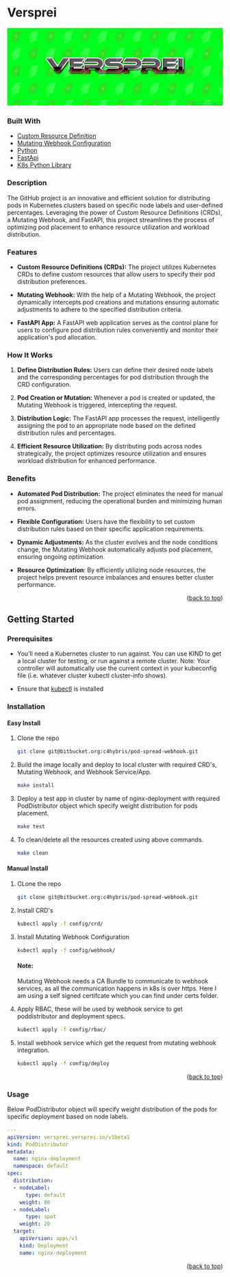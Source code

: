 # Versprei

![Logo](https://github.com/Ishujeet/versprei/blob/master/logo.png)

### Built With

* [Custom Resource Definition][crds-url]
* [Mutating Webhook Configuration][mwc-url]
* [Python][python-url]
* [FastApi][fastapi-url]
* [K8s Python Library][k8s-python-url]

### Description

The GitHub project is an innovative and efficient solution for distributing pods in Kubernetes clusters based on specific node labels and user-defined percentages. Leveraging the power of Custom Resource Definitions (CRDs), a Mutating Webhook, and FastAPI, this project streamlines the process of optimizing pod placement to enhance resource utilization and workload distribution.

### Features
* **Custom Resource Definitions (CRDs):** The project utilizes Kubernetes CRDs to define custom resources that allow users to specify their pod distribution preferences.

* **Mutating Webhook:** With the help of a Mutating Webhook, the project dynamically intercepts pod creations and mutations ensuring automatic adjustments to adhere to the specified distribution criteria.

* **FastAPI App:** A FastAPI web application serves as the control plane for users to configure pod distribution rules conveniently and monitor their application's pod allocation.

### How It Works
1. **Define Distribution Rules:** Users can define their desired node labels and the corresponding percentages for pod distribution through the CRD configuration.

2. **Pod Creation or Mutation:** Whenever a pod is created or updated, the Mutating Webhook is triggered, intercepting the request.

3. **Distribution Logic:** The FastAPI app processes the request, intelligently assigning the pod to an appropriate node based on the defined distribution rules and percentages.

4. **Efficient Resource Utilization:** By distributing pods across nodes strategically, the project optimizes resource utilization and ensures workload distribution for enhanced performance.

### Benefits
* **Automated Pod Distribution:** The project eliminates the need for manual pod assignment, reducing the operational burden and minimizing human errors.

* **Flexible Configuration:** Users have the flexibility to set custom distribution rules based on their specific application requirements.

* **Dynamic Adjustments:** As the cluster evolves and the node conditions change, the Mutating Webhook automatically adjusts pod placement, ensuring ongoing optimization.

* **Resource Optimization**: By efficiently utilizing node resources, the project helps prevent resource imbalances and ensures better cluster performance.

<p align="right">(<a href="#readme-top">back to top</a>)</p>



<!-- GETTING STARTED -->
## Getting Started

### Prerequisites

* You’ll need a Kubernetes cluster to run against. You can use KIND to get a local cluster for testing, or run against a remote cluster. Note: Your controller will automatically use the current context in your kubeconfig file (i.e. whatever cluster kubectl cluster-info shows).

* Ensure that [kubectl][kubectl-url] is installed

### Installation

#### Easy Install
1. Clone the repo
   ```sh
   git clone git@bitbucket.org:c4hybris/pod-spread-webhook.git
   ```
2. Build the image locally and deploy to local cluster with required CRD's, Mutating Webhook, and Webhook Service/App.
   ```sh
   make install
   ```
3. Deploy a test app in cluster by name of nginx-deployment with required PodDistributor object which specify weight distribution for pods placement.
   ```sh
   make test
   ```
4. To clean/delete all the resources created using above commands.
   ```sh
   make clean
   ```

#### Manual Install
1. CLone the repo
   ```sh
   git clone git@bitbucket.org:c4hybris/pod-spread-webhook.git
   ```
2. Install CRD's
   ```sh
   kubectl apply -f config/crd/
   ```
3. Install Mutating Webhook Configuration
   ```sh
   kubectl apply -f config/webhook/
   ```
   #### Note:
   Mutating Webhook needs a CA Bundle to communicate to webhook services, as all the communication happens in k8s is over https. Here I am using a self signed certifcate which you can find under certs folder.

4. Apply RBAC, these will be used by webhook service to get poddistributor and deployment specs.
   ```sh
   kubectl apply -f config/rbac/
   ```
5. Install webhook service which get the request from mutating webhook integration.
   ```sh
   kubectl apply -f config/deploy
   ```

<p align="right">(<a href="#readme-top">back to top</a>)</p>

<!-- USAGE EXAMPLES -->
### Usage

Below PodDistributor object will specify weight distribution of the pods for specific deployment based on node labels.
```yaml
---
apiVersion: versprei.versprei.io/v1beta1
kind: PodDistributor
metadata:
  name: nginx-deployment
  namespace: default
spec:
  distribution:
  - nodeLabel:
      type: default
    weight: 80
  - nodeLabel:
      type: spot
    weight: 20
  target:
    apiVersion: apps/v1
    kind: Deployment
    name: nginx-deployment
```
<p align="right">(<a href="#readme-top">back to top</a>)</p>

<!-- MARKDOWN LINKS & IMAGES -->
<!-- https://www.markdownguide.org/basic-syntax/#reference-style-links -->
[crds-url]: https://kubernetes.io/docs/tasks/extend-kubernetes/custom-resources/custom-resource-definitions/
[mwc-url]: https://kubernetes.io/docs/reference/generated/kubernetes-api/v1.27/#mutatingwebhookconfiguration-v1-admissionregistration-k8s-io
[python-url]: https://www.python.org/
[fastapi-url]: https://fastapi.tiangolo.com/lo/
[k8s-python-url]: https://github.com/kubernetes-client/python
[kubectl-url]: https://kubernetes.io/docs/tasks/tools/#kubectl
[ac-url]: https://kubernetes.io/docs/reference/access-authn-authz/admission-controllers/#is-there-a-recommended-set-of-admission-controllers-to-use
